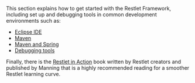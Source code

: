 This section explains how to get started with the Restlet Framework,
including set up and debugging tools in common development environments
such as:

-   [Eclipse IDE](technical-resources/restlet-framework/guide/2.3/introduction/getting-started/eclipse "Getting started with Eclipse IDE")
-   [Maven](technical-resources/restlet-framework/guide/2.3/introduction/getting-started/maven "Getting started with Maven")
-   [Maven and Spring](technical-resources/restlet-framework/guide/2.3/introduction/getting-started/maven-spring "Getting Started with Maven and Spring")
-   [Debugging tools](technical-resources/restlet-framework/guide/2.3/introduction/getting-started/debugging-tools "Debugging tools")

Finally, there is the [Restlet in Action](http://www.amazon.com/gp/product/193518234X/ref=as_li_tf_tl?ie=UTF8&camp=1789&creative=9325&creativeASIN=193518234X&linkCode=as2&tag=restlet-20)
book written by Restlet creators and published by Manning that is a highly recommended reading for a smoother Restlet learning curve.
